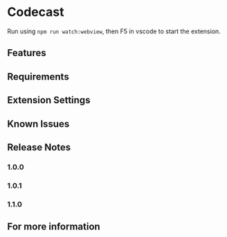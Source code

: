 # Codecast

Run using ```npm run watch:webview```, then F5 in vscode to start the extension.


## Features


## Requirements


## Extension Settings


## Known Issues

## Release Notes

### 1.0.0

### 1.0.1

### 1.1.0


## For more information
